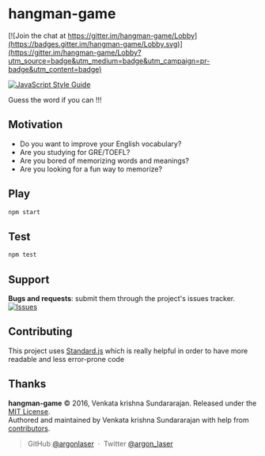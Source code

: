 # hangman-game

[![Join the chat at https://gitter.im/hangman-game/Lobby](https://badges.gitter.im/hangman-game/Lobby.svg)](https://gitter.im/hangman-game/Lobby?utm_source=badge&utm_medium=badge&utm_campaign=pr-badge&utm_content=badge)

[![JavaScript Style Guide](https://img.shields.io/badge/code%20style-standard-brightgreen.svg)](http://standardjs.com/)

Guess the word if you can !!!

Motivation
------
* Do you want to improve your English vocabulary?
* Are you studying for GRE/TOEFL?
* Are you bored of memorizing words and meanings?
* Are you looking for a fun way to memorize?

Play
------

```javascript
npm start
```

Test
------

```javascript
npm test
```

Support
-------

__Bugs and requests__: submit them through the project's issues tracker.<br>
[![Issues](https://img.shields.io/github/issues/argonlaser/hangman-game.svg)]( https://github.com/argonlaser/hangman-game/issues )

Contributing
------

This project uses [Standard.js](http://standardjs.com/) which is really helpful in order to have more readable and less error-prone code

Thanks
------

**hangman-game** © 2016, Venkata krishna Sundararajan. Released under the [MIT License].<br>
Authored and maintained by Venkata krishna Sundararajan with help from [contributors].

> GitHub [@argonlaser](https://github.com/argonlaser) &nbsp;&middot;&nbsp;
> Twitter [@argon_laser](https://twitter.com/argon_laser)

[MIT License]: http://mit-license.org/
[contributors]: http://github.com/argonlaser/hangman-game/contributors
